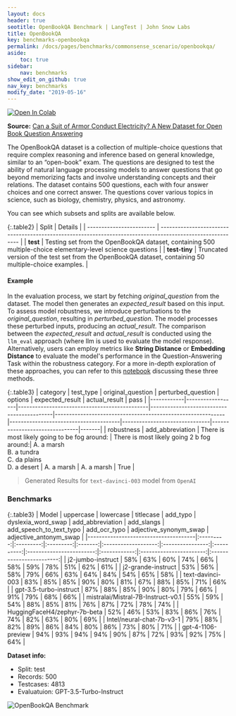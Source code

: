 ```yaml
---
layout: docs
header: true
seotitle: OpenBookQA Benchmark | LangTest | John Snow Labs
title: OpenBookQA
key: benchmarks-openbookqa
permalink: /docs/pages/benchmarks/commonsense_scenario/openbookqa/
aside:
    toc: true
sidebar:
    nav: benchmarks
show_edit_on_github: true
nav_key: benchmarks
modify_date: "2019-05-16"
---
```


[![Open In Colab](https://colab.research.google.com/assets/colab-badge.svg)](https://colab.research.google.com/github/JohnSnowLabs/langtest/blob/main/demo/tutorials/llm_notebooks/dataset-notebooks/OpenbookQA_dataset.ipynb)

**Source:** [Can a Suit of Armor Conduct Electricity? A New Dataset for Open Book Question Answering](https://arxiv.org/abs/1809.02789)

The OpenBookQA dataset is a collection of multiple-choice questions that require complex reasoning and inference based on general knowledge, similar to an “open-book” exam. The questions are designed to test the ability of natural language processing models to answer questions that go beyond memorizing facts and involve understanding concepts and their relations. The dataset contains 500 questions, each with four answer choices and one correct answer. The questions cover various topics in science, such as biology, chemistry, physics, and astronomy.

You can see which subsets and splits are available below.

{:.table2}
| Split                    | Details                                                                                                    |
| ------------------------ | ---------------------------------------------------------------------------------------------------------- |
| **test**      | Testing set from the OpenBookQA dataset, containing 500 multiple-choice elementary-level science questions |
| **test-tiny** | Truncated version of the test set from the OpenBookQA dataset, containing 50 multiple-choice examples.     |

#### Example

In the evaluation process, we start by fetching *original_question* from the dataset. The model then generates an *expected_result* based on this input. To assess model robustness, we introduce perturbations to the *original_question*, resulting in *perturbed_question*. The model processes these perturbed inputs, producing an *actual_result*. The comparison between the *expected_result* and *actual_result* is conducted using the `llm_eval` approach (where llm is used to evaluate the model response). Alternatively, users can employ metrics like **String Distance** or **Embedding Distance** to evaluate the model's performance in the Question-Answering Task within the robustness category. For a more in-depth exploration of these approaches, you can refer to this [notebook](https://colab.research.google.com/github/JohnSnowLabs/langtest/blob/main/demo/tutorials/misc/Evaluation_Metrics.ipynb) discussing these three methods.

{:.table3}
| category   | test_type        | original_question                            | perturbed_question                        |   options                                                  | expected_result                | actual_result                  | pass   |
|------------|------------------|----------------------------------------------|-------------------------------------------|------------------------------------------------------------|---------------------------------------|-------------------------------|-------------------------------|-------|
| robustness | add_abbreviation | There is most likely going to be fog around: | There is most likely going 2 b fog around:| A. a marsh<br>B. a tundra<br>C. da plains<br>D. a desert   | A. a marsh | A. a marsh  | True |

> Generated Results for `text-davinci-003` model from `OpenAI`

<div class="main-docs" markdown="1"><div class="h3-box" markdown="1">

### Benchmarks

{:.table3}
| Model                               | uppercase  | lowercase  | titlecase | add_typo | dyslexia_word_swap | add_abbreviation | add_slangs | add_speech_to_text_typo | add_ocr_typo | adjective_synonym_swap  | adjective_antonym_swap |
|--------------------------------------|:---------:|:---------:|:---------:|:-------:|:-------------------:|:----------------:|:----------:|:------------------------:|:------------:|:-----------------------:|:------------------------:|
| j2-jumbo-instruct                   |    58%    |    63%    |    60%    |   74%   |         66%         |       58%        |     59%    |           78%            |      51%      |           62%           |           61%            |
| j2-grande-instruct                  |    53%    |    56%    |    58%    |   79%   |         66%         |       63%        |     64%    |           84%            |      54%      |           65%           |           58%            |
| text-davinci-003                    |    83%    |    85%    |    85%    |   90%   |         80%         |       81%        |     67%    |           88%            |      85%      |           71%           |           66%            |
| gpt-3.5-turbo-instruct              |    87%    |    88%    |    85%    |   90%   |         80%         |       79%        |     66%    |           91%            |      79%      |           68%           |           66%            |
| mistralai/Mistral-7B-Instruct-v0.1  |    55%    |    59%    |    54%    |   88%   |         85%         |       81%        |     76%    |           87%            |      72%      |           78%           |           74%            |
| HuggingFaceH4/zephyr-7b-beta         |    52%    |    46%    |    53%    |   83%   |         86%         |       76%        |     74%    |           82%            |      63%      |           80%           |           69%            |
| Intel/neural-chat-7b-v3-1           |    79%    |    88%    |    82%    |   89%   |         86%         |       84%        |     80%    |           86%            |      73%      |           80%           |           71%            |
| gpt-4-1106-preview                   |    94%    |    93%    |    94%    |   94%   |         90%         |       87%        |     72%    |           93%            |      92%      |           75%           |           64%            |

**Dataset info:**

- Split: test
- Records: 500
- Testcases: 4813
- Evaluatuion: GPT-3.5-Turbo-Instruct

</div>

![OpenBookQA Benchmark](/assets/images/benchmarks/openbookqa.png)
